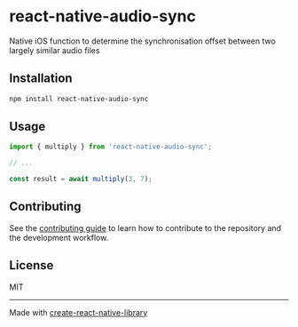 # react-native-audio-sync

Native iOS function to determine the synchronisation offset between two largely similar audio files

## Installation

```sh
npm install react-native-audio-sync
```

## Usage

```js
import { multiply } from 'react-native-audio-sync';

// ...

const result = await multiply(3, 7);
```

## Contributing

See the [contributing guide](CONTRIBUTING.md) to learn how to contribute to the repository and the development workflow.

## License

MIT

---

Made with [create-react-native-library](https://github.com/callstack/react-native-builder-bob)
